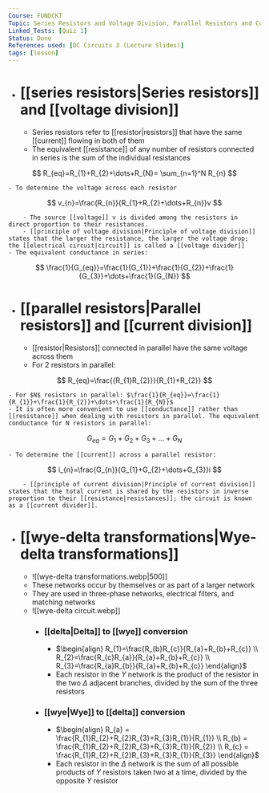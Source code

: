 ```yaml
---
Course: FUNDCKT
Topic: Series Resistors and Voltage Division, Parallel Resistors and Current Division, and Wye-Delta Transformations
Linked_Tests: [Quiz 1]
Status: Done
References used: [DC Circuits 3 (Lecture Slides)]
tags: [lesson]
---
```


- # [[series resistors|Series resistors]] and [[voltage division]]
	- Series resistors refer to [[resistor|resistors]] that have the same [[current]] flowing in both of them
	- The equivalent [[resistance]] of any number of resistors connected in series is the sum of the individual resistances

$$
R_{eq}=R_{1}+R_{2}+\dots+R_{N}= \sum_{n=1}^N R_{n}
$$

	- To determine the voltage across each resistor

$$
v_{n}=\frac{R_{n}}{R_{1}+R_{2}+\dots+R_{n}}v
$$

		- The source [[voltage]] v is divided among the resistors in direct proportion to their resistances.
		- [[principle of voltage division|Principle of voltage division]] states that the larger the resistance, the larger the voltage drop; the [[electrical circuit|circuit]] is called a [[voltage divider]]
	- The equivalent conductance in series:

$$
\frac{1}{G_{eq}}=\frac{1}{G_{1}}+\frac{1}{G_{2}}+\frac{1}{G_{3}}+\dots+\frac{1}{G_{N}}
$$

- # [[parallel resistors|Parallel resistors]] and [[current division]]
	- [[resistor|Resistors]] connected in parallel have the same voltage across them
	- For 2 resistors in parallel:

$$
R_{eq}=\frac{{R_{1}R_{2}}}{R_{1}+R_{2}}
$$

	- For $N$ resistors in parallel: $\frac{1}{R_{eq}}=\frac{1}{R_{1}}+\frac{1}{R_{2}}+\dots+\frac{1}{R_{N}}$
	- It is often more convenient to use [[conductance]] rather than [[resistance]] when dealing with resistors in parallel. The equivalent conductance for N resistors in parallel:

$$
G_{eq}=G_{1}+G_{2}+G_{3}+\dots+G_{N}
$$

	- To determine the [[current]] across a parallel resistor:

$$
i_{n}=\frac{G_{n}}{G_{1}+G_{2}+\dots+G_{3}}i
$$

		- [[principle of current division|Principle of current division]] states that the total current is shared by the resistors in inverse proportion to their [[resistance|resistances]]; the circuit is known as a [[current divider]].
- # [[wye-delta transformations|Wye-delta transformations]]
	- ![[wye-delta transformations.webp|500]]
	- These networks occur by themselves or as part of a larger network
	- They are used in three-phase networks, electrical filters, and matching networks
	- ![[wye-delta circuit.webp]]
		- ### [[delta|Delta]] to [[wye]] conversion
			- $\begin{align} R_{1}=\frac{R_{b}R_{c}}{R_{a}+R_{b}+R_{c}} \\ R_{2}=\frac{R_{c}R_{a}}{R_{a}+R_{b}+R_{c}} \\ R_{3}=\frac{R_{a}R_{b}}{R_{a}+R_{b}+R_{c}} \end{align}$
			- Each resistor in the $Y$ network is the product of the resistor in the two $\Delta$ adjacent branches, divided by the sum of the three resistors
		- ### [[wye|Wye]] to [[delta]] conversion
			- $\begin{align} R_{a} = \frac{R_{1}R_{2}+R_{2}R_{3}+R_{3}R_{1}}{R_{1}} \\ R_{b} = \frac{R_{1}R_{2}+R_{2}R_{3}+R_{3}R_{1}}{R_{2}} \\ R_{c} = \frac{R_{1}R_{2}+R_{2}R_{3}+R_{3}R_{1}}{R_{3}} \end{align}$
			- Each resistor in the $\Delta$ network is the sum of all possible products of $Y$ resistors taken two at a time, divided by the opposite $Y$ resistor

